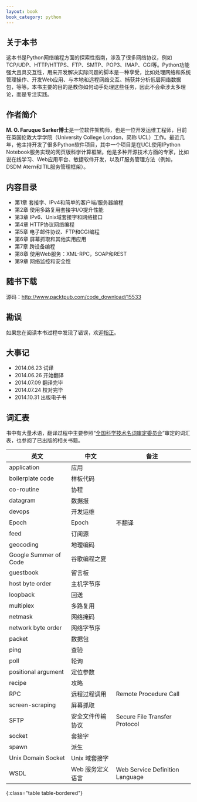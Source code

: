 ```yaml
---
layout: book
book_category: python
---
```


## 关于本书

这本书是Python网络编程方面的探索性指南，涉及了很多网络协议，例如TCP/UDP、HTTP/HTTPS、FTP、SMTP、POP3、IMAP、CGI等。Python功能强大且具交互性，用来开发解决实际问题的脚本是一种享受，比如处理网络和系统管理操作、开发Web应用、与本地和远程网络交互、捕获并分析低层网络数据包，等等。本书主要的目的是教你如何动手处理这些任务，因此不会牵涉太多理论，而是专注实践。

## 作者简介

**M. O. Faruque Sarker博士**是一位软件架构师，也是一位开发运维工程师，目前在英国伦敦大学学院（University College London，简称 UCL）工作。最近几年，他主持开发了很多Python软件项目，其中一个项目是在UCL使用IPython Notebook服务实现的网页版科学计算框架。他是多种开源技术方面的专家，比如说在线学习、Web应用平台、敏捷软件开发，以及IT服务管理方法（例如，DSDM Atern和ITIL服务管理框架）。

## 内容目录

- 第1章 套接字、IPv4和简单的客户端/服务器编程
- 第2章 使用多路复用套接字I/O提升性能
- 第3章 IPv6、Unix域套接字和网络接口
- 第4章 HTTP协议网络编程
- 第5章 电子邮件协议、FTP和CGI编程
- 第6章 屏幕抓取和其他实用应用
- 第7章 跨设备编程
- 第8章 使用Web服务：XML-RPC，SOAP和REST
- 第9章 网络监控和安全性

## 随书下载

源码：<http://www.packtpub.com/code_download/15533>

## 勘误

如果您在阅读本书过程中发现了错误，欢迎[指正](http://www.ituring.com.cn/book/1484)。

## 大事记

- 2014.06.23 试译
- 2014.06.26 开始翻译
- 2014.07.09 翻译完毕
- 2014.07.24 校对完毕
- 2014.10.31 出版电子书

## 词汇表

书中有大量术语，翻译过程中主要参照“[全国科学技术名词审定委员会](http://www.term.gov.cn/)”审定的词汇表，也参阅了已出版的相关书籍。

| 英文 | 中文 | 备注 |
|------|------|------|
| application | 应用 | |
| boilerplate code | 样板代码 | |
| co-routine | 协程 | |
| datagram | 数据报 | |
| devops | 开发运维 | |
| Epoch | Epoch | 不翻译 |
| feed | 订阅源 | |
| geocoding | 地理编码 | |
| Google Summer of Code | 谷歌编程之夏 | |
| guestbook | 留言板 | |
| host byte order | 主机字节序 | |
| loopback | 回送 | |
| multiplex | 多路复用 | |
| netmask | 网络掩码 | |
| network byte order | 网络字节序 | |
| packet | 数据包 | |
| ping | 查验 | |
| poll | 轮询 | |
| positional argument | 定位参数 | |
| recipe | 攻略 | |
| RPC | 远程过程调用 | Remote Procedure Call |
| screen-scraping | 屏幕抓取 | |
| SFTP | 安全文件传输协议 | Secure File Transfer Protocol |
| socket | 套接字 | |
| spawn | 派生 | |
| Unix Domain Socket | Unix 域套接字 | |
| WSDL | Web 服务定义语言 | Web Service Definition Language |
{:class="table table-bordered"}
